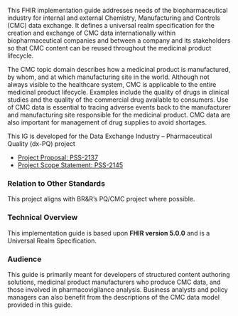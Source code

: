 This FHIR implementation guide addresses needs of the biopharmaceutical industry for internal and external Chemistry, Manufacturing and Controls (CMC) data exchange. It defines a universal realm specification for the creation and exchange of CMC data internationally within biopharmaceutical companies and between a company and its stakeholders so that CMC content can be reused throughout the medicinal product lifecycle. 

The CMC topic domain describes how a medicinal product is manufactured, by whom, and at which manufacturing site in the world. Although not always visible to the healthcare system, CMC is applicable to the entire medicinal product lifecycle. Examples include the quality of drugs in clinical studies and the quality of the commercial drug available to consumers. Use of CMC data is essential to tracing adverse events back to the manufacturer and manufacturing site responsible for the medicinal product. CMC data are also important for management of drug supplies to avoid shortages.

This IG is developed for the Data Exchange Industry – Pharmaceutical Quality (dx-PQ) project 
* [Project Proposal: PSS-2137](https://jira.hl7.org/browse/PSS-2137)
* [Project Scope Statement: PSS-2145](https://jira.hl7.org/browse/PSS-2145)

### Relation to Other Standards
This project aligns with BR&R’s PQ/CMC project where possible.

### Technical Overview
This implementation guide is based upon **FHIR version 5.0.0** and is a Universal Realm Specification.

### Audience
This guide is primarily meant for developers of structured content authoring solutions, medicinal product manufacturers who produce CMC data, and those involved in pharmacovigilance analysis. Business analysts and policy managers can also benefit from the descriptions of the CMC data model provided in this guide.